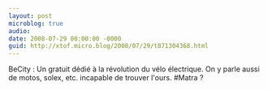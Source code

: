 ```yaml
---
layout: post
microblog: true
audio: 
date: 2008-07-29 00:00:00 -0000
guid: http://xtof.micro.blog/2008/07/29/t871304368.html
---
```

BeCity : Un gratuit dédié à la révolution du vélo électrique. On y parle aussi de motos, solex, etc. incapable de trouver l'ours. #Matra ?
